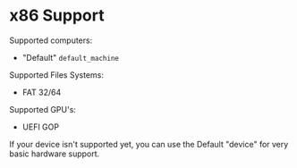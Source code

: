 # x86 Support

Supported computers:
- "Default" ``default_machine``

Supported Files Systems:
- FAT 32/64

Supported GPU's:
- UEFI GOP

If your device isn't supported yet, you can use the Default "device" for very basic hardware support.
